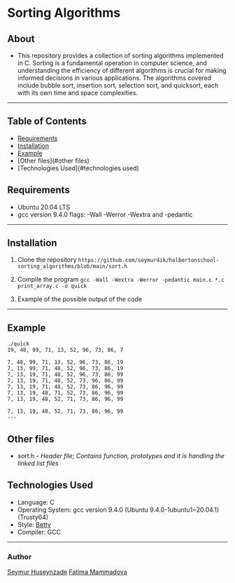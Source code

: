 # Sorting Algorithms

## About
- This repository provides a collection of sorting algorithms implemented in C. Sorting is a fundamental operation in computer science, and understanding the efficiency of different algorithms is crucial for making informed decisions in various applications. The algorithms covered include bubble sort, insertion sort, selection sort, and quicksort, each with its own time and space complexities.
---

## Table of Contents
- [Requirements](#requirements)
- [Installation](#installation)
- [Example](#example)
- [Other files](#other files)
- [Technologies Used](#technologies used)

## Requirements
- Ubuntu 20.04 LTS
- gcc version 9.4.0 flags: -Wall -Werror -Wextra and -pedantic
---

## Installation
1. Clone the repository
`https://github.com/seymur4ik/holbertonschool-sorting_algorithms/blob/main/sort.h`

2. Compile the program
`gcc -Wall -Wextra -Werror -pedantic main.c *.c print_array.c -o quick`

3. Example of the possible output of the code

---

## Example
```
./quick
19, 48, 99, 71, 13, 52, 96, 73, 86, 7

7, 48, 99, 71, 13, 52, 96, 73, 86, 19
7, 13, 99, 71, 48, 52, 96, 73, 86, 19
7, 13, 19, 71, 48, 52, 96, 73, 86, 99
7, 13, 19, 71, 48, 52, 73, 96, 86, 99
7, 13, 19, 71, 48, 52, 73, 86, 96, 99
7, 13, 19, 48, 71, 52, 73, 86, 96, 99
7, 13, 19, 48, 52, 71, 73, 86, 96, 99

7, 13, 19, 48, 52, 71, 73, 86, 96, 99
---
```
## Other files

- sort.h - *Header file; Contains function, prototypes and it is handling the linked list files*
   
## Technologies Used
* Language: C
* Operating System: gcc version 9.4.0 (Ubuntu 9.4.0-1ubuntu1~20.04.1) (Trusty64)
* Style: [Betty](https://github.com/holbertonschool/Betty)
* Compiler: GCC
---

### Author
<a href = "https://github.com/seymur4ik">Seymur Huseynzade</a>
<a href = "https://github.com/fatimasgit"> Fatima Mammadova</a>
